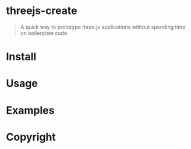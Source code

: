 # threejs-create
> A quick way to prototype three.js applications without spending time on boilerplate code

# Install

# Usage

# Examples

# Copyright

